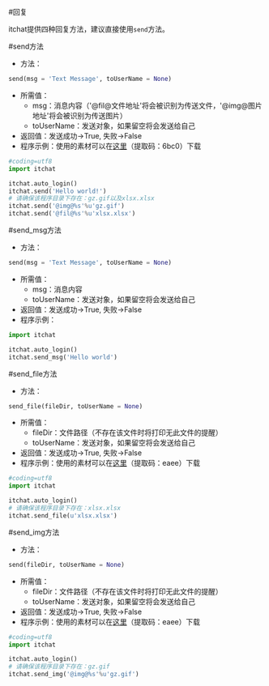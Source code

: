 #回复

itchat提供四种回复方法，建议直接使用`send`方法。

#send方法
* 方法：
```python
send(msg = 'Text Message', toUserName = None)
```
* 所需值：
    * msg：消息内容（'@fil@文件地址'将会被识别为传送文件，'@img@图片地址'将会被识别为传送图片）
    * toUserName：发送对象，如果留空将会发送给自己
* 返回值：发送成功->True, 失败->False
* 程序示例：使用的素材可以在[这里](https://yunpan.cn/OcqZm3RJ9fxWdz)（提取码：6bc0）下载

```python
#coding=utf8
import itchat

itchat.auto_login()
itchat.send('Hello world!')
# 请确保该程序目录下存在：gz.gif以及xlsx.xlsx
itchat.send('@img@%s'%u'gz.gif')
itchat.send('@fil@%s'%u'xlsx.xlsx')
```

#send_msg方法
* 方法：
```python
send(msg = 'Text Message', toUserName = None)
```
* 所需值：
    * msg：消息内容
    * toUserName：发送对象，如果留空将会发送给自己
* 返回值：发送成功->True, 失败->False
* 程序示例：

```python
import itchat

itchat.auto_login()
itchat.send_msg('Hello world')
```

#send_file方法
* 方法：
```python
send_file(fileDir, toUserName = None)
```
* 所需值：
    * fileDir：文件路径（不存在该文件时将打印无此文件的提醒）
    * toUserName：发送对象，如果留空将会发送给自己
* 返回值：发送成功->True, 失败->False
* 程序示例：使用的素材可以在[这里](https://yunpan.cn/OcqZm3RJ9fxWdz)（提取码：eaee）下载

```python
#coding=utf8
import itchat

itchat.auto_login()
# 请确保该程序目录下存在：xlsx.xlsx
itchat.send_file(u'xlsx.xlsx')
```

#send_img方法
* 方法：
```python
send(fileDir, toUserName = None)
```
* 所需值：
    * fileDir：文件路径（不存在该文件时将打印无此文件的提醒）
    * toUserName：发送对象，如果留空将会发送给自己
* 返回值：发送成功->True, 失败->False
* 程序示例：使用的素材可以在[这里](https://yunpan.cn/OcqZm3RJ9fxWdz)（提取码：eaee）下载

```python
#coding=utf8
import itchat

itchat.auto_login()
# 请确保该程序目录下存在：gz.gif
itchat.send_img('@img@%s'%u'gz.gif')
```
